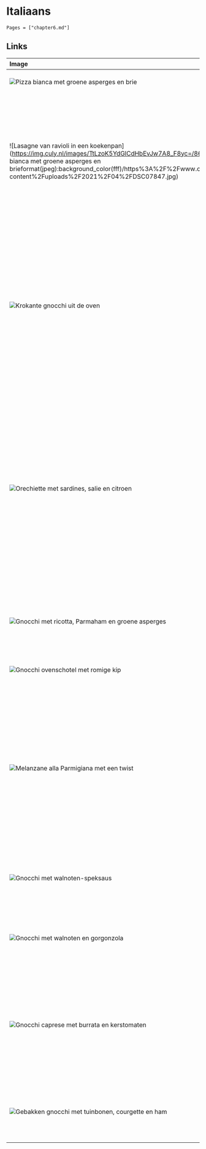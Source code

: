 # Italiaans

```@contents
Pages = ["chapter6.md"]
```

## Links

| Image                                                                                                                                                                                                                                                                                     | Link / Description                                                                                                                                                                                                                                                                                                                                                                                                                                                                                                 |
| :---------------------------------------------------------------------------------------------------------------------------------------------------------------------------------------------------------------------------------------------------------------------------------------- | :----------------------------------------------------------------------------------------------------------------------------------------------------------------------------------------------------------------------------------------------------------------------------------------------------------------------------------------------------------------------------------------------------------------------------------------------------------------------------------------------------------------- |
| ![Pizza bianca met groene asperges en brie]()                                                                                                                                                                                                                                             | **[Pizza bianca met groene asperges en brie](https://www.foodiesmagazine.nl/recepten/pizza-bianca-met-groene-asperges-en-brie/)** -                                                                                                                                                                                                                                                                                                                                                                                |
| ![Lasagne van ravioli in een koekenpan](https://img.culy.nl/images/TtLzoK5YdGlCdHbEvJw7A8_F8yc=/860x303/smart/filters:quality(80):Pizza bianca met groene asperges en brieformat(jpeg):background_color(fff)/https%3A%2F%2Fwww.culy.nl%2Fwp-content%2Fuploads%2F2021%2F04%2FDSC07847.jpg) | **[Lasagne van ravioli in een koekenpan](https://www.culy.nl/recepten/lasagne-van-ravioli-in-een-koekenpan/)** - Zie je dat nou goed, slechts 5 minuten werk? Ja, dat zie je goed. En nee, de smaak komt daar niet onder te lijden. Dit is gewoon een razend makkelijk recept dat je in no time een erg smakelijk kostje oplevert. Lasagne van ravioli in een koekenpan it is.                                                                                                                                     |
| ![Krokante gnocchi uit de oven](<https://img.culy.nl/images/5Rt6ywqE1kGXkseObSvJ2v7C62w=/860x303/smart/filters:format(jpeg):quality(80)/https%3A%2F%2Fwww.culy.nl%2Fwp-content%2Fuploads%2F2017%2F09%2F1_gnocchi_uit_de_oven.jpg>)                                                        | **[Krokante gnocchi uit de oven](https://www.culy.nl/recepten/culy-homemade-krokante-gnocchi-uit-de-oven/)** - Van website The Kitchn leerden we dat je ook gnocchi uit de oven kunt maken. Eureka! De deegkussentjes – part pasta, part aardappeltje – bakken dan net zo goudbruin en krokant als gebakken aardappeltjes. Samen met je favoriete groenten maak je zo in één keer een maaltijd. Zonder afwas..                                                                                                     |
| ![Orechiette met sardines, salie en citroen](<https://img.culy.nl/images/o1UdBUv3uBkCWrhI_BMMATVZ4Z0=/860x303/smart/filters:format(jpeg):quality(80)/https%3A%2F%2Fwww.culy.nl%2Fwp-content%2Fuploads%2F2020%2F08%2FIMG_2163-1-e1598438791167.jpg>)                                       | **[Orechiette met sardines, salie en citroen](https://www.culy.nl/recepten/orechiette-sardines/)** - Zijn het de schijfjes citroen die pruttelen in de tomatensaus die het’m doen? Of de orechiette, die door hun vorm extra veel saus opnemen? Misschien de kerstomaatjes, die door een snuf suiker nóg lekkerder zijn? Waarschijnlijk is het een combinatie van al deze factoren samen, maar één ding is zeker: deze orechiette met sardines, salie en citroen is een grote blijver in ons vaste kookrepertoire. |
| ![Gnoc­chi met ri­cot­ta, Par­ma­ham en groe­ne as­per­ges](https://static.ah.nl/static/recepten/img_RAM_PRD135720_445x297_JPG.jpg)                                                                                                                                                       | **[Gnoc­chi met ri­cot­ta, Par­ma­ham en groe­ne as­per­ges](https://www.ah.nl/allerhande/recept/R-R1194019/gnocchi-met-ricotta-parmaham-en-groene-asperges)** - Gnocchi + groene asperges = een verrassend lekkere combi!                                                                                                                                                                                                                                                                                         |
| ![Gnoc­chi oven­scho­tel met ro­mi­ge kip](https://static.ah.nl/static/recepten/img_RAM_PRD122160_445x297_JPG.jpg)                                                                                                                                                                        | **[Gnoc­chi oven­scho­tel met ro­mi­ge kip](https://www.ah.nl/allerhande/recept/R-R1192683/gnocchischotel-met-romige-kip-advertorial)** - Gnocchi als ovenschotel? Waarom niet?                                                                                                                                                                                                                                                                                                                                    |
| ![Melanzane alla Parmigiana met een twist](<https://img.culy.nl/images/Oa-eeYS7NX9Gsmt6d9J4OcQrrb8=/768x271/smart/filters:format(jpeg):quality(80)/https%3A%2F%2Fwww.culy.nl%2Fwp-content%2Fuploads%2F2015%2F06%2FMelanzane0003.jpg>)                                                     | **[Melanzane alla Parmigiana met een twist](https://www.culy.nl/recepten/culy-homemade-melanzane-alla-parmigiana-met-een-twist/)** - Dit gerecht kun je het beste omschrijven als melanzane alla Parmigiana met een twist. Het bevat dezelfde ingrediënten, de smaak is net zo goddelijk en het bevat nog een groot pluspunt: er blijft meer saus over waardoor je de hele avond kunt blijven dippen met stukjes brood. Yum!                                                                                       |
| ![Gnoc­chi met wal­no­ten-spek­saus](https://static.ah.nl/static/recepten/img_013368_445x297_JPG.jpg)                                                                                                                                                                                     | **[Gnoc­chi met wal­no­ten-spek­saus](https://www.ah.nl/allerhande/recept/R-R414252/gnocchi-met-walnoten-speksaus)** - Gnocchi volgens gebruiksaanwijzing koken. Courgettes schoonmaken en in stukjes snijden. In pan...                                                                                                                                                                                                                                                                                           |
| ![Gnoc­chi met wal­no­ten en gor­gon­zo­la](https://static.ah.nl/static/recepten/img_012320_445x297_JPG.jpg)                                                                                                                                                                              | **[Gnoc­chi met wal­no­ten en gor­gon­zo­la](https://www.ah.nl/allerhande/recept/R-R211000/gnocchi-met-walnoten-en-gorgonzola)** - In pan ruim water aan de kook brengen. Gnocchi in water laten glijden en weer...                                                                                                                                                                                                                                                                                                |
| ![Gnocchi caprese met burrata en kerstomaten](<https://img.culy.nl/images/zHBQokYQ00ZaGzS87sDz1iAXmhs=/768x271/smart/filters:format(jpeg):quality(80)/https%3A%2F%2Fwww.culy.nl%2Fwp-content%2Fuploads%2F2017%2F06%2F2_gnocchi_caprese.jpg>)                                              | **[Gnocchi caprese met burrata en kerstomaten](https://www.culy.nl/recepten/gnocchi-caprese-burrata/)** - Deze gnocchi caprese wordt je nieuwe lievelingsrecept voor die dagen dat je uitgeblust bent (en dat hebben we allemaal weleens). Klaar in minder dan tien minuten en comfort food tot en met.                                                                                                                                                                                                            |
| ![Ge­bak­ken gnoc­chi met tuin­bo­nen, cour­get­te en ham](https://static.ah.nl/static/recepten/img_RAM_PRD137105_445x297_JPG.jpg)                                                                                                                                                        | **[Ge­bak­ken gnoc­chi met tuin­bo­nen, cour­get­te en ham](https://www.ah.nl/allerhande/recept/R-R1188969/gebakken-gnocchi-met-courgette-tuinbonen-en-ham)** - Door de gnocchi te bakken wordt-ie lekker krokant.                                                                                                                                                                                                                                                                                                 |
|                                                                                                                                                                                                                                                                                           |
